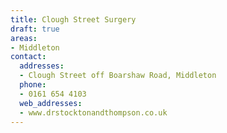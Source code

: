 ```yaml
---
title: Clough Street Surgery
draft: true
areas:
- Middleton
contact:
  addresses:
  - Clough Street off Boarshaw Road, Middleton
  phone:
  - 0161 654 4103
  web_addresses:
  - www.drstocktonandthompson.co.uk
---
```


